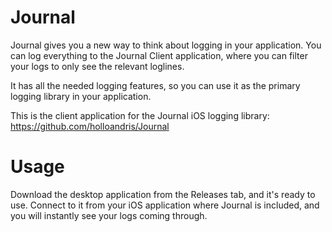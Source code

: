 # Journal

Journal gives you a new way to think about logging in your application. You can log everything to the Journal Client application, where you can filter your logs to only see the relevant loglines.

It has all the needed logging features, so you can use it as the primary logging library in your application.

This is the client application for the Journal iOS logging library: https://github.com/holloandris/Journal

# Usage

Download the desktop application from the Releases tab, and it's ready to use. Connect to it from your iOS application where Journal is included, and you will instantly see your logs coming through.
